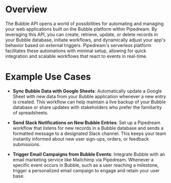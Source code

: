 # Overview

The Bubble API opens a world of possibilities for automating and managing your web applications built on the Bubble platform within Pipedream. By leveraging this API, you can create, retrieve, update, or delete records in your Bubble database, initiate workflows, and dynamically adjust your app's behavior based on external triggers. Pipedream's serverless platform facilitates these automations with minimal setup, allowing for quick integration and scalable workflows that react to events in real-time.

# Example Use Cases

- **Sync Bubble Data with Google Sheets**: Automatically update a Google Sheet with new data from your Bubble application whenever a new entry is created. This workflow can help maintain a live backup of your Bubble database or share updates with stakeholders who prefer the familiarity of spreadsheets.

- **Send Slack Notifications on New Bubble Entries**: Set up a Pipedream workflow that listens for new records in a Bubble database and sends a formatted message to a designated Slack channel. This keeps your team instantly informed about new user sign-ups, orders, or feedback submissions.

- **Trigger Email Campaigns from Bubble Events**: Integrate Bubble with an email marketing service like Mailchimp via Pipedream. Whenever a specific event occurs in Bubble, such as a user reaching a milestone, trigger a personalized email campaign to engage and retain your user base.
